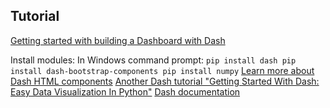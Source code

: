 ## Tutorial
[Getting started with building a Dashboard with Dash](https://home.et.utwente.nl/slootenvanf/2025/10/13/getting-started-building-dashboard-dash/)

Install modules:
In Windows command prompt:
`
pip install dash
pip install dash-bootstrap-components
pip install numpy
`
[Learn more about Dash HTML components](https://dash.plotly.com/dash-html-components)
[Another Dash tutorial "Getting Started With Dash: Easy Data Visualization In Python"](https://www.youtube.com/watch?v=XOFrvzWFM7Y)
[Dash documentation](https://dash.plotly.com/)